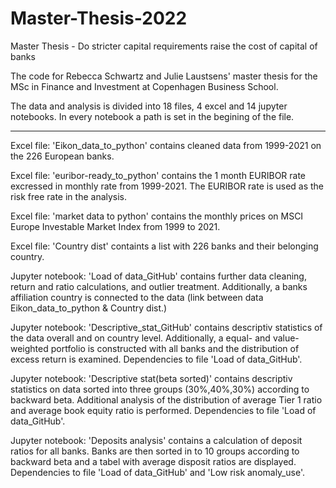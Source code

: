 # Master-Thesis-2022
Master Thesis - Do stricter capital requirements raise the cost of capital of banks

The code for Rebecca Schwartz and Julie Laustsens' master thesis for the MSc in Finance and Investment at Copenhagen Business School.

The data and analysis is divided into 18 files, 4 excel and 14 jupyter notebooks. In every notebook a path is set in the begining of the file.

__________________________________
Excel file: 'Eikon_data_to_python' contains cleaned data from 1999-2021 on the 226 European banks. 

Excel file: 'euribor-ready_to_python' contains the 1 month EURIBOR rate excressed in monthly rate from 1999-2021. The EURIBOR rate is used as the risk free rate in the analysis.

Excel file: 'market data to python' contains the monthly prices on MSCI Europe Investable Market Index from 1999 to 2021. 

Excel file: 'Country dist' containts a list with 226 banks and their belonging country. 

Jupyter notebook: 'Load of data_GitHub' contains further data cleaning, return and ratio calculations, and outlier treatment. Additionally, a banks affiliation country is connected to the data (link between data Eikon_data_to_python & Country dist.) 

Jupyter notebook: 'Descriptive_stat_GitHub' contains descriptiv statistics of the data overall and on country level. Additionally, a equal- and value-weighted portfolio is constructed with all banks and the distribution of excess return is examined. Dependencies to file 'Load of data_GitHub'.

Jupyter notebook: 'Descriptive stat(beta sorted)' contains descriptiv statistics on data sorted into three groups (30%,40%,30%) according to backward beta. Additional analysis of the distribution of average Tier 1 ratio and average book equity ratio is performed. Dependencies to file 'Load of data_GitHub'.

Jupyter notebook: 'Deposits analysis' contains a calculation of deposit ratios for all banks. Banks are then sorted in to 10 groups according to backward beta and a tabel with average disposit ratios are displayed. Dependencies to file 'Load of data_GitHub' and 'Low risk anomaly_use'.
